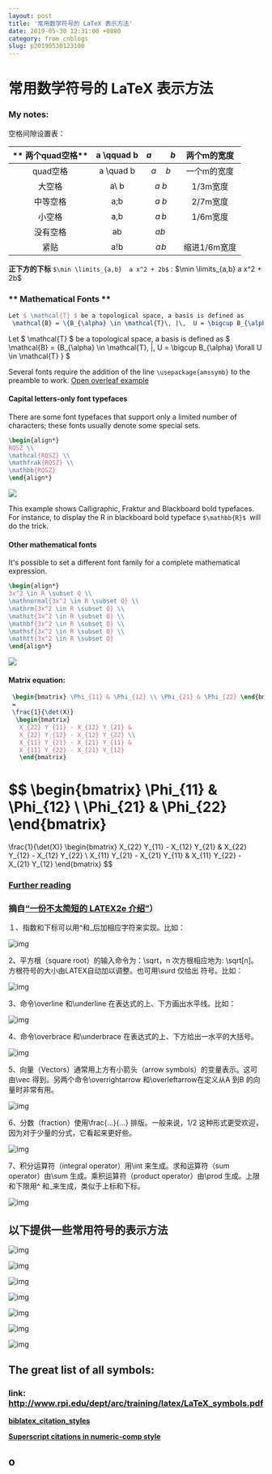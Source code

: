 ```yaml
---
layout: post
title: '常用数学符号的 LaTeX 表示方法'
date: 2019-05-30 12:31:00 +0800
category: from_cnblogs
slug: p20190530123100
---
```

# 常用数学符号的 LaTeX 表示方法
### My notes:
空格间隙设置表：

** 两个quad空格**|**a \qquad b**| $a \qquad b$ |**两个m的宽度**
:-----:|:-----:|:-----:|:-----:
quad空格|a \quad b|$a \quad b$|一个m的宽度
大空格|a\ b|$a\ b$|1/3m宽度
中等空格|a\;b|$a\;b$|2/7m宽度
小空格|a\,b|$a\,b$|1/6m宽度
没有空格|ab|$ab\,$| 
紧贴|a\!b|$a\!b$|缩进1/6m宽度

**正下方的下标**
`$\min \limits_{a,b}  a x^2 + 2b$`  : $\min \limits_{a,b}  a x^2 + 2b$

### ** Mathematical Fonts ** 
```tex
Let $ \mathcal{T} $ be a topological space, a basis is defined as
 \mathcal{B} = \{B_{\alpha} \in \mathcal{T}\, |\,  U = \bigcup B_{\alpha} \forall U \in \mathcal{T} \}
```
Let $ \mathcal{T} $ be a topological space, a basis is defined as
 $  \mathcal{B} = \{B_{\alpha} \in \mathcal{T}\, |\,  U = \bigcup B_{\alpha} \forall U \in \mathcal{T} \} $

Several fonts require the addition of the line `\usepackage{amssymb}` to the preamble to work. [Open overleaf example](https://www.sharelatex.com/project/new/template?zipUrl=/project/5324d65d1ce5af5a5e000f5b/download/zip&templateName=Maths%20Fonts&compiler=pdflatex)

#### Capital letters-only font typefaces
There are some font typefaces that support only a limited number of characters; these fonts usually denote some special sets.

```tex
\begin{align*}
RQSZ \\
\mathcal{RQSZ} \\
\mathfrak{RQSZ} \\
\mathbb{RQSZ}
\end{align*}
```
![](https://img2020.cnblogs.com/blog/780771/202003/780771-20200312103827475-1274840642.png)

This example shows Calligraphic, Fraktur and Blackboard bold typefaces. For instance, to display the R in blackboard bold typeface `$\mathbb{R}$ `will do the trick.

#### Other mathematical fonts
It's possible to set a different font family for a complete mathematical expression.
```tex
\begin{align*}
3x^2 \in R \subset Q \\
\mathnormal{3x^2 \in R \subset Q} \\
\mathrm{3x^2 \in R \subset Q} \\
\mathit{3x^2 \in R \subset Q} \\
\mathbf{3x^2 \in R \subset Q} \\
\mathsf{3x^2 \in R \subset Q} \\
\mathtt{3x^2 \in R \subset Q} 
\end{align*}
```
![](https://img2020.cnblogs.com/blog/780771/202003/780771-20200312103840966-1850720798.png)

#### Matrix equation:
```tex
 \begin{bmatrix} \Phi_{11} & \Phi_{12} \\ \Phi_{21} & \Phi_{22} \end{bmatrix}
 =
 \frac{1}{\det(X)}
  \begin{bmatrix}
   X_{22} Y_{11} - X_{12} Y_{21} &
   X_{22} Y_{12} - X_{12} Y_{22} \\
   X_{11} Y_{21} - X_{21} Y_{11} &
   X_{11} Y_{22} - X_{21} Y_{12} 
   \end{bmatrix}
```

$$
\begin{bmatrix} \Phi_{11} & \Phi_{12} \\ \Phi_{21} & \Phi_{22} \end{bmatrix}
 =
 \frac{1}{\det(X)}
  \begin{bmatrix}
   X_{22} Y_{11} - X_{12} Y_{21} &
   X_{22} Y_{12} - X_{12} Y_{22} \\
   X_{11} Y_{21} - X_{21} Y_{11} &
   X_{11} Y_{22} - X_{21} Y_{12} 
   \end{bmatrix}
$$

### [Further reading](https://www.overleaf.com/learn/latex/Mathematical_fonts#Further_reading)

### 摘自[“一份不太简短的 LATEX2e 介绍”](http://www.mohu.org/info/lshort-cn.pdf)）

１、指数和下标可以用^和_后加相应字符来实现。比如：

![img](http://www.mohu.org/info/symbols/foot.gif)

2、平方根（square root）的输入命令为：\sqrt，n 次方根相应地为: \sqrt[n]。方根符号的大小由LATEX自动加以调整。也可用\surd 仅给出
符号。比如：

![img](http://www.mohu.org/info/symbols/sqrt.GIF)

3、命令\overline 和\underline 在表达式的上、下方画出水平线。比如：

![img](http://www.mohu.org/info/symbols/overline.GIF)

4、命令\overbrace 和\underbrace 在表达式的上、下方给出一水平的大括号。

![img](http://www.mohu.org/info/symbols/brace.GIF)

5、向量（Vectors）通常用上方有小箭头（arrow symbols）的变量表示。这可由\vec 得到。另两个命令\overrightarrow 和\overleftarrow在定义从A 到B 的向量时非常有用。

![img](http://www.mohu.org/info/symbols/vec.GIF)

6、分数（fraction）使用\frac{...}{...} 排版。一般来说，1/2 这种形式更受欢迎，因为对于少量的分式，它看起来更好些。

![img](http://www.mohu.org/info/symbols/frac.GIF)

7、积分运算符（integral operator）用\int 来生成。求和运算符（sum operator）由\sum 生成。乘积运算符（product operator）由\prod 生成。上限和下限用^ 和_来生成，类似于上标和下标。

![img](http://www.mohu.org/info/symbols/int.GIF)

## 以下提供一些常用符号的表示方法

![img](http://www.mohu.org/info/symbols/1.GIF)

![img](http://www.mohu.org/info/symbols/2.GIF)

![img](http://www.mohu.org/info/symbols/3.GIF)

![img](http://www.mohu.org/info/symbols/4.GIF)

![img](http://www.mohu.org/info/symbols/5.GIF)

![img](http://www.mohu.org/info/symbols/6.GIF)

![img](http://www.mohu.org/info/symbols/7.GIF)

## The great list of all symbols:
### link: http://www.rpi.edu/dept/arc/training/latex/LaTeX_symbols.pdf

**[biblatex_citation_styles](https://www.overleaf.com/learn/latex/biblatex_citation_styles)**

**[Superscript citations in numeric-comp style](https://tex.stackexchange.com/questions/304438/superscript-citations-in-numeric-comp-style)**

## o
